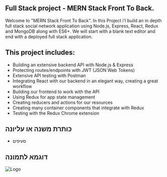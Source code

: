 ## Full Stack project - MERN Stack Front To Back.
Welcome to "MERN Stack Front To Back". In this Project i'l build an in depth full stack social network application using Node.js, Express, React, Redux and MongoDB along with ES6+. We will start with a blank text editor and end with a deployed full stack application. 

## This project includes:

* Building an extensive backend API with Node.js & Express
* Protecting routes/endpoints with JWT (JSON Web Tokens)
* Extensive API testing with Postman
* Integrating React with our backend in an elegant way, creating a great workflow
* Building our frontend to work with the API
* Using Redux for app state management
* Creating reducers and actions for our resources
* Creating many container components that integrate with Redux
* Testing with the Redux Chrome extension

## כותרת משנה או עליונה
* סעיפים
## דוגמא לתמונה
![Logo](https://github.com/IgalNeeman/drushim/blob/master/src/picsjobs/TNOVA-EXAMPLE.jpg)
